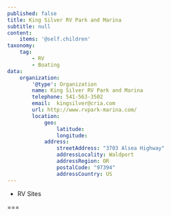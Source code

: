 ```yaml
---
published: false
title: King Silver RV Park and Marina
subtitle: null
content:
    items: '@self.children'
taxonomy:
    tag:
        - RV
        - Boating
data:
    organization:
        '@type': Organization
        name: King Silver RV Park and Marina
        telephone: 541-563-3502
        email:  kingsilver@cria.com
        url: http://www.rvpark-marina.com/
        location:
            geo:
                latitude:
                longitude:
            address:
                streetAddress: "3703 Alsea Highway"
                addressLocality: Waldport
                addressRegion: OR
                postalCode: "97394"
                addressCountry: US
---
```


- RV Sites

===
